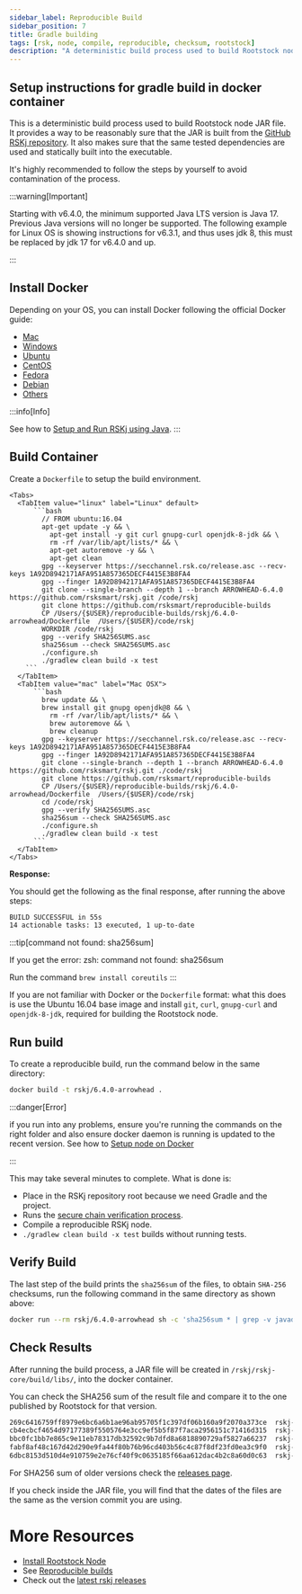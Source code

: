 ```yaml
---
sidebar_label: Reproducible Build
sidebar_position: 7
title: Gradle building
tags: [rsk, node, compile, reproducible, checksum, rootstock]
description: "A deterministic build process used to build Rootstock node JAR file. Provides a way to be reasonable sure that the JAR is built from GitHub RSKj repository. Makes sure that the same tested dependencies are used and statically built into the executable."
---
```


## Setup instructions for gradle build in docker container

This is a deterministic build process used to build Rootstock node JAR file. It provides a way to be reasonably sure that the JAR is built from the [GitHub RSKj repository](https://github.com/rsksmart/rskj/releases). It also makes sure that the same tested dependencies are used and statically built into the executable.

It's highly recommended to follow the steps by yourself to avoid contamination of the process.

:::warning[Important]

Starting with v6.4.0, the minimum supported Java LTS version is Java 17. Previous Java versions will no longer be supported. The following example for Linux OS is showing instructions for v6.3.1, and thus uses jdk 8, this must be replaced by jdk 17 for v6.4.0 and up.

:::

## Install Docker

Depending on your OS, you can install Docker following the official Docker guide:

- [Mac](https://docs.docker.com/docker-for-mac/install/)
- [Windows](https://docs.docker.com/docker-for-windows/install/)
- [Ubuntu](https://docs.docker.com/engine/installation/linux/ubuntu/)
- [CentOS](https://docs.docker.com/engine/installation/linux/centos/)
- [Fedora](https://docs.docker.com/engine/installation/linux/fedora/)
- [Debian](https://docs.docker.com/engine/installation/linux/debian/)
- [Others](https://docs.docker.com/engine/installation/#platform-support-matrix)

:::info[Info]

See how to [Setup and Run RSKj using Java](/node-operators/setup/installation/java/).
:::

## Build Container

Create a ```Dockerfile``` to setup the build environment.

````mdx-code-block
<Tabs>
  <TabItem value="linux" label="Linux" default>
      ```bash
        // FROM ubuntu:16.04
        apt-get update -y && \
          apt-get install -y git curl gnupg-curl openjdk-8-jdk && \
          rm -rf /var/lib/apt/lists/* && \
          apt-get autoremove -y && \
          apt-get clean
        gpg --keyserver https://secchannel.rsk.co/release.asc --recv-keys 1A92D8942171AFA951A857365DECF4415E3B8FA4
        gpg --finger 1A92D8942171AFA951A857365DECF4415E3B8FA4
        git clone --single-branch --depth 1 --branch ARROWHEAD-6.4.0 https://github.com/rsksmart/rskj.git /code/rskj
        git clone https://github.com/rsksmart/reproducible-builds
        CP /Users/{$USER}/reproducible-builds/rskj/6.4.0-arrowhead/Dockerfile  /Users/{$USER}/code/rskj
        WORKDIR /code/rskj
        gpg --verify SHA256SUMS.asc
        sha256sum --check SHA256SUMS.asc
        ./configure.sh
        ./gradlew clean build -x test
    ```
  </TabItem>
  <TabItem value="mac" label="Mac OSX">
      ```bash
        brew update && \
        brew install git gnupg openjdk@8 && \
          rm -rf /var/lib/apt/lists/* && \
          brew autoremove && \
          brew cleanup
        gpg --keyserver https://secchannel.rsk.co/release.asc --recv-keys 1A92D8942171AFA951A857365DECF4415E3B8FA4
        gpg --finger 1A92D8942171AFA951A857365DECF4415E3B8FA4
        git clone --single-branch --depth 1 --branch ARROWHEAD-6.4.0 https://github.com/rsksmart/rskj.git ./code/rskj
        git clone https://github.com/rsksmart/reproducible-builds
        CP /Users/{$USER}/reproducible-builds/rskj/6.4.0-arrowhead/Dockerfile  /Users/{$USER}/code/rskj
        cd /code/rskj
        gpg --verify SHA256SUMS.asc
        sha256sum --check SHA256SUMS.asc
        ./configure.sh
        ./gradlew clean build -x test
      ```
  </TabItem>
</Tabs>
````

**Response:**

You should get the following as the final response,
after running the above steps:

```bash
BUILD SUCCESSFUL in 55s
14 actionable tasks: 13 executed, 1 up-to-date
```

:::tip[command not found: sha256sum]

If you get the error: zsh: command not found: sha256sum

Run the command  `brew install coreutils`
:::

If you are not familiar with Docker or the ```Dockerfile``` format: what this does is use the Ubuntu 16.04 base image and install ```git```, ```curl```, ```gnupg-curl``` and ```openjdk-8-jdk```, required for building the Rootstock node.


## Run build

To create a reproducible build, run the command below in the same directory:

```bash
docker build -t rskj/6.4.0-arrowhead .
```

:::danger[Error]

if you run into any problems, ensure you're running the commands on the right folder and also ensure docker daemon is running is updated to the recent version.  See how to [Setup node on Docker](/node-operators/setup/installation/docker/)

:::

This may take several minutes to complete. What is done is:
- Place in the RSKj repository root because we need Gradle and the project.
- Runs the [secure chain verification process](/node-operators/setup/security-chain/).
- Compile a reproducible RSKj node.
- `./gradlew clean build -x test` builds without running tests.


## Verify Build

The last step of the build prints the `sha256sum` of the files, to obtain `SHA-256` checksums, run the following command in the same directory as shown above:

```bash
docker run --rm rskj/6.4.0-arrowhead sh -c 'sha256sum * | grep -v javadoc.jar'
```

## Check Results

After running the build process, a JAR file will be created in ```/rskj/rskj-core/build/libs/```, into the docker container.

You can check the SHA256 sum of the result file and compare it to the one published by Rootstock for that version.

```bash
269c6416759ff8979e6bc6a6b1ae96ab95705f1c397df06b160a9f2070a373ce  rskj-core-6.4.0-ARROWHEAD-all.jar
cb4ecbcf4654d97177389f5505764e3cc9ef5b5f87f7aca2956151c71416d315  rskj-core-6.4.0-ARROWHEAD-sources.jar
bbc0fc1bb7e865c9e11eb78317db32592c9b7dfd8a6818890729af5827a66237  rskj-core-6.4.0-ARROWHEAD.jar
fabf8af48c167d42d290e9fa44f80b76b96cd403b56c4c87f8df23fd0ea3c9f0  rskj-core-6.4.0-ARROWHEAD.module
6dbc8153d510d4e910759e2e76cf40f9c0635185f66aa612dac4b2c8a60d0c63  rskj-core-6.4.0-ARROWHEAD.pom
```

For SHA256 sum of older versions check the [releases page](https://github.com/rsksmart/rskj/releases).

If you check inside the JAR file, you will find that the dates of the files are the same as the version commit you are using.

More Resources
==============

* [Install Rootstock Node](/node-operators/setup/installation/)
* See [Reproducible builds](https://github.com/rsksmart/reproducible-builds/tree/master/rskj)
* Check out the [latest rskj releases](https://github.com/rsksmart/rskj/releases)

